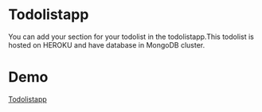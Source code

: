 # Todolistapp
You can add your section for your todolist in the todolistapp.This todolist is hosted on HEROKU and have database in MongoDB cluster.
# Demo
[Todolistapp](https://frozen-crag-18616.herokuapp.com/)
